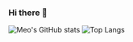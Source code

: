 ### Hi there 👋

<!--
**stonexwx/stonexwx** is a ✨ _special_ ✨ repository because its `README.md` (this file) appears on your GitHub profile.

Here are some ideas to get you started:

- 🔭 I’m currently working on ...
- 🌱 I’m currently learning ...
- 👯 I’m looking to collaborate on ...
- 🤔 I’m looking for help with ...
- 💬 Ask me about ...
- 📫 How to reach me: ...
- 😄 Pronouns: ...
- ⚡ Fun fact: ...
-->
![Meo's GitHub stats](https://github-readme-stats.vercel.app/api?username=stonexwx&show_icons=true&theme=chartreuse-dark)
![Top Langs](https://github-readme-stats.vercel.app/api/top-langs/?username=stonexwx&hide=&theme=chartreuse-dark&layout=compact)
